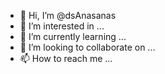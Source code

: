 - 👋 Hi, I’m @dsAnasanas
- 👀 I’m interested in ...
- 🌱 I’m currently learning ...
- 💞️ I’m looking to collaborate on ...
- 📫 How to reach me ...

<!---
dsAnasanas/dsAnasanas is a ✨ special ✨ repository because its `README.md` (this file) appears on your GitHub profile.
You can click the Preview link to take a look at your changes.
--->
